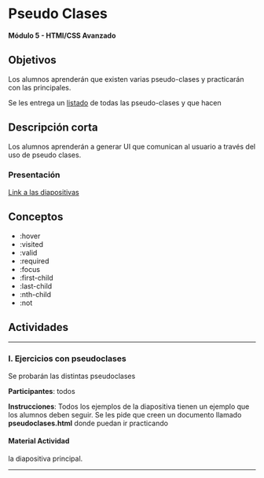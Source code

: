 # Pseudo Clases

**Módulo 5 - HTMl/CSS Avanzado**

## Objetivos

Los alumnos aprenderán que existen varias pseudo-clases y practicarán con las principales.

Se les entrega un [listado](https://docs.google.com/document/d/1_HXQDgvrPu0UEqUKJo16-Vj2Wc_ZkckujDlxVmonQZU/edit?usp=sharing) de todas las pseudo-clases y que hacen

## Descripción corta

Los alumnos aprenderán a generar UI que comunican al usuario a través del uso de pseudo clases.

### Presentación

[Link a las diapositivas](https://docs.google.com/presentation/d/1KOhgVBEaXuZPRs-HvFxvjOw4TpgVp_7_GvBrpezkSyM/edit?usp=sharing)

## Conceptos

- :hover
- :visited
- :valid
- :required
- :focus
- :first-child
- :last-child
- :nth-child
- :not

## Actividades

---

### I. Ejercicios con pseudoclases

Se probarán las distintas pseudoclases

**Participantes**: todos

**Instrucciones**: Todos los ejemplos de la diapositiva tienen un ejemplo que los alumnos deben seguir. Se les pide que creen un documento llamado **pseudoclases.html** donde puedan ir practicando

#### Material Actividad

la diapositiva principal.

---
